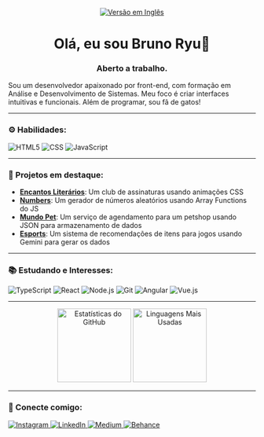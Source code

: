 <p align="center">
  <a href="URL_DO_SEU_REPOSITORIO/README-en.md">
    <img src="https://img.shields.io/badge/English-1572B6?style=for-the-badge&logo=i18next&logoColor=white" alt="Versão em Inglês">
  </a>
</p>

<div align="center">
  <h1>Olá, eu sou Bruno Ryu👋</h1>
  <h3>Aberto a trabalho.</h3>
</div>

Sou um desenvolvedor apaixonado por front-end, com formação em Análise e Desenvolvimento de Sistemas. Meu foco é criar interfaces intuitivas e funcionais. Além de programar, sou fã de gatos!


---

### ⚙️ Habilidades:
<p align="left">
  <img src="https://img.shields.io/badge/HTML5-E34F26?style=for-the-badge&logo=html5&logoColor=white" alt="HTML5">
  <img src="https://img.shields.io/badge/CSS-1572B6?style=for-the-badge&logo=css&logoColor=white" alt="CSS">
  <img src="https://img.shields.io/badge/JS ES6+-F7DF1E?style=for-the-badge&logo=javascript&logoColor=black" alt="JavaScript">
</p>


---

### 🚀 Projetos em destaque:

- **[Encantos Literários](https://github.com/BRyuTakahashi/encanto-literarios)**: Um club de assinaturas usando animações CSS
- **[Numbers](https://github.com/BRyuTakahashi/numbers)**: Um gerador de números aleatórios usando Array Functions do JS
- **[Mundo Pet](https://github.com/BRyuTakahashi/mundo-pet)**: Um serviço de agendamento para um petshop usando JSON para armazenamento de dados
- **[Esports](https://github.com/BRyuTakahashi/nlw)**: Um sistema de recomendações de itens para jogos usando Gemini para gerar os dados

---

### 📚 Estudando e Interesses:

<p align="left">
  <img src="https://img.shields.io/badge/Typescript-377CC8?style=for-the-badge&logo=typescript&logoColor=white" alt="TypeScript">
  <img src="https://img.shields.io/badge/React-61DAFB?style=for-the-badge&logo=react&logoColor=black" alt="React">
  <img src="https://img.shields.io/badge/NODE.JS-587B38?style=for-the-badge&logo=node.js&logoColor=white" alt="Node.js">
  <img src="https://img.shields.io/badge/GITHUB-E44C30?style=for-the-badge&logo=git&logoColor=white" alt="Git">
  <img src="https://img.shields.io/badge/Angular-DE002D?style=for-the-badge&logo=angular&logoColor=black" alt="Angular">
    <img src="https://img.shields.io/badge/vue.js-42B884?style=for-the-badge&logo=vue.js&logoColor=35496e" alt="Vue.js">
</p>

---


<div align="center">
  <img height="150em" src="https://github-readme-stats.vercel.app/api?username=BRyuTakahashi&show_icons=true&theme=dracula&title_color=0AFEFF&include_all_commits=true&count_private=true" alt="Estatísticas do GitHub"/>
  <img height="150em" src="https://github-readme-stats.vercel.app/api/top-langs/?username=BRyuTakahashi&layout=compact&langs_count=7&theme=dracula&title_color=0AFEFF" alt="Linguagens Mais Usadas"/>
</div>

---

### 🤝 Conecte comigo:

  <a href="https://www.instagram.com/bruno_ryu0805/" target="_blank">
    <img src="https://img.shields.io/badge/-Instagram-%23E4405F?style=for-the-badge&logo=instagram&logoColor=white" alt="Instagram">
  </a>
  <a href="https://www.linkedin.com/in/bruno-takahashi-97b0b01b8/" target="_blank">
    <img src="https://img.shields.io/badge/LinkedIn-0077B5?style=for-the-badge&logo=linkedin&logoColor=white" alt="LinkedIn">
  </a>
  <a href="https://medium.com/@brunoryu0805" target="_blank">
    <img src="https://img.shields.io/badge/Medium-F2A71B?style=for-the-badge&logo=medium&logoColor=white" alt="Medium">
  </a>
  <a href="https://www.behance.net/brunoryu1" target="_blank">
    <img src="https://img.shields.io/badge/Behance-056CF2?style=for-the-badge&logo=behance&logoColor=white" alt="Behance">
  </a>
